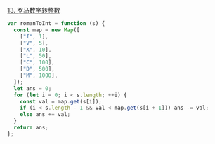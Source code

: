 [13. 罗马数字转整数](https://leetcode.cn/problems/roman-to-integer/)

```javascript
var romanToInt = function (s) {
  const map = new Map([
    ["I", 1],
    ["V", 5],
    ["X", 10],
    ["L", 50],
    ["C", 100],
    ["D", 500],
    ["M", 1000],
  ]);
  let ans = 0;
  for (let i = 0; i < s.length; ++i) {
    const val = map.get(s[i]);
    if (i < s.length - 1 && val < map.get(s[i + 1])) ans -= val;
    else ans += val;
  }
  return ans;
};
```